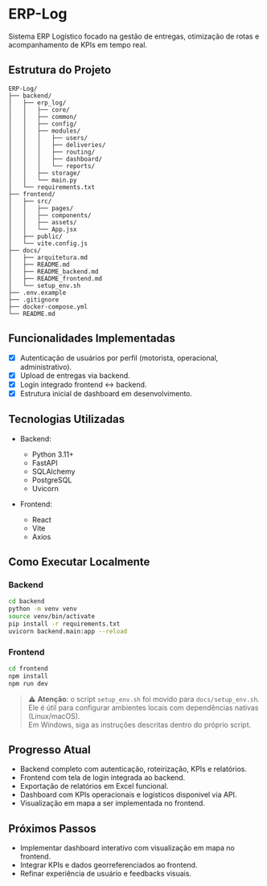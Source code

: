 # ERP-Log

Sistema ERP Logístico focado na gestão de entregas, otimização de rotas e acompanhamento de KPIs em tempo real.

## Estrutura do Projeto

```
ERP-Log/
├── backend/
│   ├── erp_log/
│   │   ├── core/
│   │   ├── common/
│   │   ├── config/
│   │   ├── modules/
│   │   │   ├── users/
│   │   │   ├── deliveries/
│   │   │   ├── routing/
│   │   │   ├── dashboard/
│   │   │   └── reports/
│   │   ├── storage/
│   │   └── main.py
│   └── requirements.txt
├── frontend/
│   ├── src/
│   │   ├── pages/
│   │   ├── components/
│   │   ├── assets/
│   │   └── App.jsx
│   ├── public/
│   └── vite.config.js
├── docs/
│   ├── arquitetura.md
│   ├── README.md
│   ├── README_backend.md
│   ├── README_frontend.md
│   └── setup_env.sh
├── .env.example
├── .gitignore
├── docker-compose.yml
└── README.md
```

## Funcionalidades Implementadas

- [x] Autenticação de usuários por perfil (motorista, operacional, administrativo).
- [x] Upload de entregas via backend.
- [x] Login integrado frontend ↔ backend.
- [x] Estrutura inicial de dashboard em desenvolvimento.

## Tecnologias Utilizadas

- Backend:
  - Python 3.11+
  - FastAPI
  - SQLAlchemy
  - PostgreSQL
  - Uvicorn

- Frontend:
  - React
  - Vite
  - Axios

## Como Executar Localmente

### Backend

```bash
cd backend
python -m venv venv
source venv/bin/activate
pip install -r requirements.txt
uvicorn backend.main:app --reload
```

### Frontend

```bash
cd frontend
npm install
npm run dev
```

> ⚠️ **Atenção**: o script `setup_env.sh` foi movido para `docs/setup_env.sh`.  
> Ele é útil para configurar ambientes locais com dependências nativas (Linux/macOS).  
> Em Windows, siga as instruções descritas dentro do próprio script.

## Progresso Atual

- Backend completo com autenticação, roteirização, KPIs e relatórios.
- Frontend com tela de login integrada ao backend.
- Exportação de relatórios em Excel funcional.
- Dashboard com KPIs operacionais e logísticos disponível via API.
- Visualização em mapa a ser implementada no frontend.

## Próximos Passos

- Implementar dashboard interativo com visualização em mapa no frontend.
- Integrar KPIs e dados georreferenciados ao frontend.
- Refinar experiência de usuário e feedbacks visuais.
